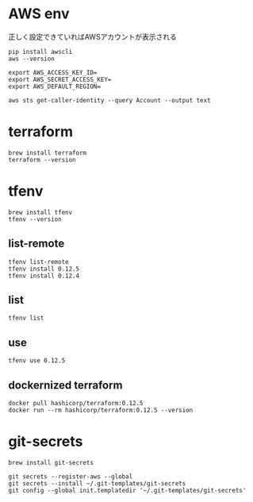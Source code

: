 # AWS env
正しく設定できていればAWSアカウントが表示される

```
pip install awscli
aws --version

export AWS_ACCESS_KEY_ID=
export AWS_SECRET_ACCESS_KEY=
export AWS_DEFAULT_REGION=

aws sts get-caller-identity --query Account --output text
```

# terraform
```
brew install terraform
terraform --version
```

# tfenv
```
brew install tfenv
tfenv --version
```

## list-remote
```
tfenv list-remote
tfenv install 0.12.5
tfenv install 0.12.4
```

## list
```
tfenv list
```

## use
```
tfenv use 0.12.5
```

## dockernized terraform
```
docker pull hashicorp/terraform:0.12.5
docker run --rm hashicorp/terraform:0.12.5 --version
```

# git-secrets
```
brew install git-secrets

git secrets --register-aws --global
git secrets --install ~/.git-templates/git-secrets
git config --global init.templatedir '~/.git-templates/git-secrets'
```